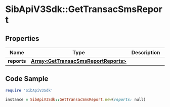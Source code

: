 # SibApiV3Sdk::GetTransacSmsReport

## Properties

Name | Type | Description | Notes
------------ | ------------- | ------------- | -------------
**reports** | [**Array&lt;GetTransacSmsReportReports&gt;**](GetTransacSmsReportReports.md) |  | [optional] 

## Code Sample

```ruby
require 'SibApiV3Sdk'

instance = SibApiV3Sdk::GetTransacSmsReport.new(reports: null)
```


